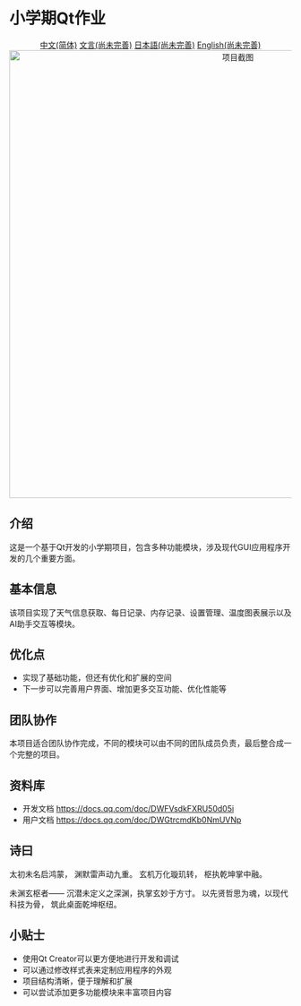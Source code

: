 # 小学期Qt作业

<div align="center">
    <a href="README.md" alt="中文" width="800">中文(简体)</a>
    <a href="README_LZH.md" alt="文言" width="800">文言(尚未完善)</a>
    <a href="README_JP.md" alt="日本語" width="800">日本語(尚未完善)</a>
    <a href="README_EN.md" alt="English" width="800">English(尚未完善)</a>
</div>

<div align="center">
    <img src="resources/icons/main.ico" alt="项目截图" width="800">
</div>

## 介绍

这是一个基于Qt开发的小学期项目，包含多种功能模块，涉及现代GUI应用程序开发的几个重要方面。

## 基本信息

该项目实现了天气信息获取、每日记录、内存记录、设置管理、温度图表展示以及AI助手交互等模块。

## 优化点

- 实现了基础功能，但还有优化和扩展的空间
- 下一步可以完善用户界面、增加更多交互功能、优化性能等

## 团队协作

本项目适合团队协作完成，不同的模块可以由不同的团队成员负责，最后整合成一个完整的项目。

## 资料库

- 开发文档 <https://docs.qq.com/doc/DWFVsdkFXRU50d05i>
- 用户文档 <https://docs.qq.com/doc/DWGtrcmdKb0NmUVNp>

## 诗曰

太初未名启鸿蒙，
渊默雷声动九重。
玄机万化璇玑转，
枢执乾坤掌中融。

未渊玄枢者——
沉潜未定义之深渊，执掌玄妙于方寸。
以先贤哲思为魂，以现代科技为骨，
筑此桌面乾坤枢纽。

## 小贴士

- 使用Qt Creator可以更方便地进行开发和调试
- 可以通过修改样式表来定制应用程序的外观
- 项目结构清晰，便于理解和扩展
- 可以尝试添加更多功能模块来丰富项目内容
